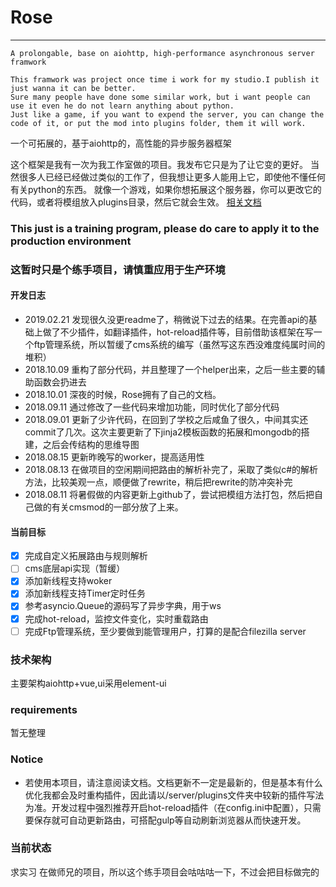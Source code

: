 # Rose


---

    A prolongable, base on aiohttp, high-performance asynchronous server framwork

    This framwork was project once time i work for my studio.I publish it just wanna it can be better.
    Sure many people have done some similar work, but i want people can use it even he do not learn anything about python.
    Just like a game, if you want to expend the server, you can change the code of it, or put the mod into plugins folder, them it will work.

一个可拓展的，基于aiohttp的，高性能的异步服务器框架

这个框架是我有一次为我工作室做的项目。我发布它只是为了让它变的更好。
当然很多人已经已经做过类似的工作了，但我想让更多人能用上它，即使他不懂任何有关python的东西。
就像一个游戏，如果你想拓展这个服务器，你可以更改它的代码，或者将模组放入plugins目录，然后它就会生效。
[相关文档](https://www.showdoc.cc/167947744523387)

### **This just is a training program, please do care to apply it to the production environment**
### **这暂时只是个练手项目，请慎重应用于生产环境**

#### 开发日志

 - 2019.02.21 发现很久没更readme了，稍微说下过去的结果。在完善api的基础上做了不少插件，如翻译插件，hot-reload插件等，目前借助该框架在写一个ftp管理系统，所以暂缓了cms系统的编写（虽然写这东西没难度纯属时间的堆积）
 - 2018.10.09 重构了部分代码，并且整理了一个helper出来，之后一些主要的辅助函数会扔进去
 - 2018.10.01 深夜的时候，Rose拥有了自己的文档。
 - 2018.09.11 通过修改了一些代码来增加功能，同时优化了部分代码
 - 2018.09.01 更新了少许代码，在回到了学校之后咸鱼了很久，中间其实还commit了几次。这次主要更新了下jinja2模板函数的拓展和mongodb的搭建，之后会传结构的思维导图
 - 2018.08.15 更新昨晚写的worker，提高适用性
 - 2018.08.13 在做项目的空闲期间把路由的解析补完了，采取了类似c#的解析方法，比较美观一点，顺便做了rewrite，稍后把rewrite的防冲突补完
 - 2018.08.11 将暑假做的内容更新上github了，尝试把模组方法打包，然后把自己做的有关cmsmod的一部分放了上来。


#### 当前目标

- [x] 完成自定义拓展路由与规则解析
- [ ] cms底层api实现（暂缓）
- [x] 添加新线程支持woker
- [x] 添加新线程支持Timer定时任务
- [x] 参考asyncio.Queue的源码写了异步字典，用于ws
- [x] 完成hot-reload，监控文件变化，实时重载路由
- [ ] 完成Ftp管理系统，至少要做到能管理用户，打算的是配合filezilla server

### 技术架构

主要架构aiohttp+vue,ui采用element-ui

### requirements

暂无整理

### Notice

 - 若使用本项目，请注意阅读文档。文档更新不一定是最新的，但是基本有什么优化我都会及时重构插件，因此请以/server/plugins文件夹中较新的插件写法为准。开发过程中强烈推荐开启hot-reload插件（在config.ini中配置），只需要保存就可自动更新路由，可搭配gulp等自动刷新浏览器从而快速开发。

### 当前状态
求实习
在做师兄的项目，所以这个练手项目会咕咕咕一下，不过会把目标做完的
